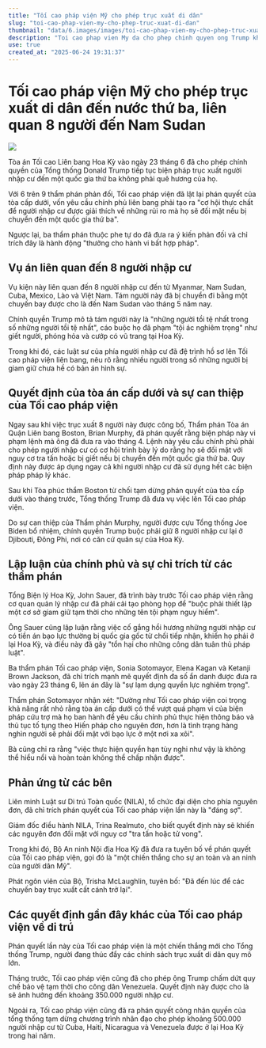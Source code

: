 ```yaml
---
title: "Tối cao pháp viện Mỹ cho phép trục xuất di dân"
slug: "toi-cao-phap-vien-my-cho-phep-truc-xuat-di-dan"
thumbnail: "data/6.images/images/toi-cao-phap-vien-my-cho-phep-truc-xuat-di-dan.webp"
description: "Toi cao phap vien My da cho phep chinh quyen ong Trump khoi phuc bien phap truc xuat di dan den nuoc thu ba, bac bo phan quyet cua toa cap duoi trong vu 8 nguoi, trong do co nguoi Viet."
use: true
created_at: "2025-06-24 19:31:37"
---
```


# Tối cao pháp viện Mỹ cho phép trục xuất di dân đến nước thứ ba, liên quan 8 người đến Nam Sudan

![](/images/20250624-16399339-bbc-000-1-view.webp)

Tòa án Tối cao Liên bang Hoa Kỳ vào ngày 23 tháng 6 đã cho phép chính quyền của Tổng thống Donald Trump tiếp tục biện pháp trục xuất người nhập cư đến một quốc gia thứ ba không phải quê hương của họ.

Với 6 trên 9 thẩm phán phản đối, Tối cao pháp viện đã lật lại phán quyết của tòa cấp dưới, vốn yêu cầu chính phủ liên bang phải tạo ra "cơ hội thực chất để người nhập cư được giải thích về những rủi ro mà họ sẽ đối mặt nếu bị chuyển đến một quốc gia thứ ba".

Ngược lại, ba thẩm phán thuộc phe tự do đã đưa ra ý kiến phản đối và chỉ trích đây là hành động "thưởng cho hành vi bất hợp pháp".

## Vụ án liên quan đến 8 người nhập cư

Vụ kiện này liên quan đến 8 người nhập cư đến từ Myanmar, Nam Sudan, Cuba, Mexico, Lào và Việt Nam. Tám người này đã bị chuyển đi bằng một chuyến bay được cho là đến Nam Sudan vào tháng 5 năm nay.

Chính quyền Trump mô tả tám người này là "những người tồi tệ nhất trong số những người tồi tệ nhất", cáo buộc họ đã phạm "tội ác nghiêm trọng" như giết người, phóng hỏa và cướp có vũ trang tại Hoa Kỳ.

Trong khi đó, các luật sư của phía người nhập cư đã đệ trình hồ sơ lên Tối cao pháp viện liên bang, nêu rõ rằng nhiều người trong số những người bị giam giữ chưa hề có bản án hình sự.

## Quyết định của tòa án cấp dưới và sự can thiệp của Tối cao pháp viện

Ngay sau khi việc trục xuất 8 người này được công bố, Thẩm phán Tòa án Quận Liên bang Boston, Brian Murphy, đã phán quyết rằng biện pháp này vi phạm lệnh mà ông đã đưa ra vào tháng 4. Lệnh này yêu cầu chính phủ phải cho phép người nhập cư có cơ hội trình bày lý do rằng họ sẽ đối mặt với nguy cơ tra tấn hoặc bị giết nếu bị chuyển đến một quốc gia thứ ba. Quy định này được áp dụng ngay cả khi người nhập cư đã sử dụng hết các biện pháp pháp lý khác.

Sau khi Tòa phúc thẩm Boston từ chối tạm dừng phán quyết của tòa cấp dưới vào tháng trước, Tổng thống Trump đã đưa vụ việc lên Tối cao pháp viện.

Do sự can thiệp của Thẩm phán Murphy, người được cựu Tổng thống Joe Biden bổ nhiệm, chính quyền Trump buộc phải giữ 8 người nhập cư lại ở Djibouti, Đông Phi, nơi có căn cứ quân sự của Hoa Kỳ.

## Lập luận của chính phủ và sự chỉ trích từ các thẩm phán

Tổng Biện lý Hoa Kỳ, John Sauer, đã trình bày trước Tối cao pháp viện rằng cơ quan quản lý nhập cư đã phải cải tạo phòng họp để "buộc phải thiết lập một cơ sở giam giữ tạm thời cho những tên tội phạm nguy hiểm".

Ông Sauer cũng lập luận rằng việc cố gắng hồi hương những người nhập cư có tiền án bạo lực thường bị quốc gia gốc từ chối tiếp nhận, khiến họ phải ở lại Hoa Kỳ, và điều này đã gây "tổn hại cho những công dân tuân thủ pháp luật".

Ba thẩm phán Tối cao pháp viện, Sonia Sotomayor, Elena Kagan và Ketanji Brown Jackson, đã chỉ trích mạnh mẽ quyết định đa số ẩn danh được đưa ra vào ngày 23 tháng 6, lên án đây là "sự lạm dụng quyền lực nghiêm trọng".

Thẩm phán Sotomayor nhận xét: "Dường như Tối cao pháp viện coi trọng khả năng rất nhỏ rằng tòa án cấp dưới có thể vượt quá phạm vi của biện pháp cứu trợ mà họ ban hành để yêu cầu chính phủ thực hiện thông báo và thủ tục tố tụng theo Hiến pháp cho nguyên đơn, hơn là tình trạng hàng nghìn người sẽ phải đối mặt với bạo lực ở một nơi xa xôi".

Bà cũng chỉ ra rằng "việc thực hiện quyền hạn tùy nghi như vậy là không thể hiểu nổi và hoàn toàn không thể chấp nhận được".

## Phản ứng từ các bên

Liên minh Luật sư Di trú Toàn quốc (NILA), tổ chức đại diện cho phía nguyên đơn, đã chỉ trích phán quyết của Tối cao pháp viện lần này là "đáng sợ".

Giám đốc điều hành NILA, Trina Realmuto, cho biết quyết định này sẽ khiến các nguyên đơn đối mặt với nguy cơ "tra tấn hoặc tử vong".

Trong khi đó, Bộ An ninh Nội địa Hoa Kỳ đã đưa ra tuyên bố về phán quyết của Tối cao pháp viện, gọi đó là "một chiến thắng cho sự an toàn và an ninh của người dân Mỹ".

Phát ngôn viên của Bộ, Trisha McLaughlin, tuyên bố: "Đã đến lúc để các chuyến bay trục xuất cất cánh trở lại".

## Các quyết định gần đây khác của Tối cao pháp viện về di trú

Phán quyết lần này của Tối cao pháp viện là một chiến thắng mới cho Tổng thống Trump, người đang thúc đẩy các chính sách trục xuất di dân quy mô lớn.

Tháng trước, Tối cao pháp viện cũng đã cho phép ông Trump chấm dứt quy chế bảo vệ tạm thời cho công dân Venezuela. Quyết định này được cho là sẽ ảnh hưởng đến khoảng 350.000 người nhập cư.

Ngoài ra, Tối cao pháp viện cũng đã ra phán quyết công nhận quyền của tổng thống tạm dừng chương trình nhân đạo cho phép khoảng 500.000 người nhập cư từ Cuba, Haiti, Nicaragua và Venezuela được ở lại Hoa Kỳ trong hai năm.
